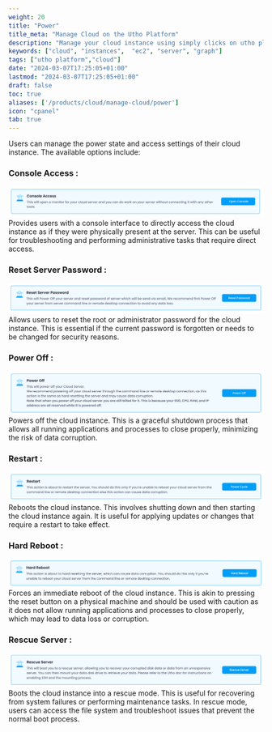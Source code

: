 ```yaml
---
weight: 20
title: "Power"
title_meta: "Manage Cloud on the Utho Platform"
description: "Manage your cloud instance using simply clicks on utho platform"
keywords: ["cloud", "instances",  "ec2", "server", "graph"]
tags: ["utho platform","cloud"]
date: "2024-03-07T17:25:05+01:00"
lastmod: "2024-03-07T17:25:05+01:00"
draft: false
toc: true
aliases: ['/products/cloud/manage-cloud/power']
icon: "cpanel"
tab: true
---
```


Users can manage the power state and access settings of their cloud instance. The available options include:

### Console Access :

![1718831327653](image/index/1718831327653.png)Provides users with a console interface to directly access the cloud instance as if they were physically present at the server. This can be useful for troubleshooting and performing administrative tasks that require direct access.

### Reset Server Password :

![1718831347180](image/index/1718831347180.png)Allows users to reset the root or administrator password for the cloud instance. This is essential if the current password is forgotten or needs to be changed for security reasons.

### Power Off :

 ![1718831355384](image/index/1718831355384.png)Powers off the cloud instance. This is a graceful shutdown process that allows all running applications and processes to close properly, minimizing the risk of data corruption.

### Restart :

![1718831364293](image/index/1718831364293.png)Reboots the cloud instance. This involves shutting down and then starting the cloud instance again. It is useful for applying updates or changes that require a restart to take effect.

### Hard Reboot :

 ![1718831372076](image/index/1718831372076.png)Forces an immediate reboot of the cloud instance. This is akin to pressing the reset button on a physical machine and should be used with caution as it does not allow running applications and processes to close properly, which may lead to data loss or corruption.

### Rescue Server :

![1718831378839](image/index/1718831378839.png)Boots the cloud instance into a rescue mode. This is useful for recovering from system failures or performing maintenance tasks. In rescue mode, users can access the file system and troubleshoot issues that prevent the normal boot process.
